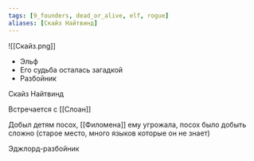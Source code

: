 ```yaml
---
tags: [9_founders, dead_or_alive, elf, rogue]
aliases: [Скайз Найтвинд]
---
```


![[Скайз.png]]

- Эльф
- Его судьба осталась загадкой
- Разбойник

Скайз Найтвинд

Встречается с [[Слоан]]

Добыл детям посох, [[Филомена]] ему угрожала, посох было добыть сложно (старое место, много языков которые он не знает)

Эджлорд-разбойник
